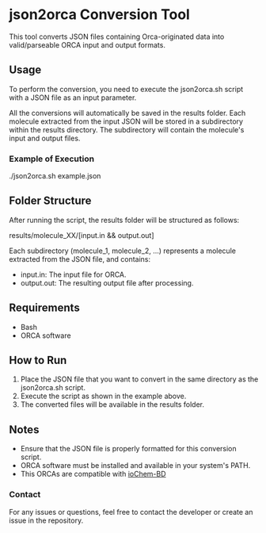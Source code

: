 # json2orca Conversion Tool

This tool converts JSON files containing Orca-originated data into valid/parseable ORCA input and output formats.

## Usage

To perform the conversion, you need to execute the json2orca.sh script with a JSON file as an input parameter.

All the conversions will automatically be saved in the results folder. Each molecule extracted from the input JSON will be stored in a subdirectory within the results directory. The subdirectory will contain the molecule's input and output files.

### Example of Execution

./json2orca.sh example.json

## Folder Structure

After running the script, the results folder will be structured as follows:

results/molecule_XX/[input.in && output.out]

Each subdirectory (molecule_1, molecule_2, ...) represents a molecule extracted from the JSON file, and contains:
- input.in: The input file for ORCA.
- output.out: The resulting output file after processing.

## Requirements

- Bash
- ORCA software

## How to Run

1. Place the JSON file that you want to convert in the same directory as the json2orca.sh script.
2. Execute the script as shown in the example above.
3. The converted files will be available in the results folder.

## Notes

- Ensure that the JSON file is properly formatted for this conversion script.
- ORCA software must be installed and available in your system's PATH.
- This ORCAs are compatible with [ioChem-BD](https://www.iochem-bd.com/)


### Contact

For any issues or questions, feel free to contact the developer or create an issue in the repository.
